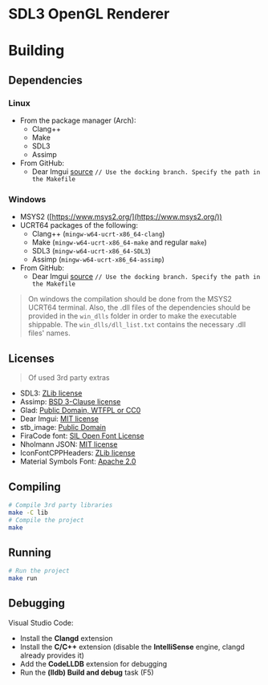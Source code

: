 # SDL3 OpenGL Renderer

# Building
## Dependencies
### Linux
- From the package manager (Arch):
    - Clang++
    - Make
    - SDL3
    - Assimp
- From GitHub:
    - Dear Imgui [source](https://github.com/ocornut/imgui) `// Use the docking branch. Specify the path in the Makefile`

### Windows
- MSYS2 ([https://www.msys2.org/](https://www.msys2.org/))
- UCRT64 packages of the following:
    - Clang++ (`mingw-w64-ucrt-x86_64-clang`)
    - Make (`mingw-w64-ucrt-x86_64-make` and regular `make`)
    - SDL3 (`mingw-w64-ucrt-x86_64-SDL3`)
    - Assimp (`mingw-w64-ucrt-x86_64-assimp`)
- From GitHub:
    - Dear Imgui [source](https://github.com/ocornut/imgui) `// Use the docking branch. Specify the path in the Makefile`

> On windows the compilation should be done from the MSYS2 UCRT64 terminal.
> Also, the .dll files of the dependencies should be provided in the `win_dlls` folder in order to make the executable shippable.
> The `win_dlls/dll_list.txt` contains the necessary .dll files' names.

## Licenses
> Of used 3rd party extras
- SDL3: [ZLib license](https://www.libsdl.org/license.php)
- Assimp: [BSD 3-Clause license](https://github.com/assimp/assimp/blob/master/LICENSE)
- Glad: [Public Domain, WTFPL or CC0](https://github.com/Dav1dde/glad)
- Dear Imgui: [MIT license](https://github.com/ocornut/imgui?tab=MIT-1-ov-file)
- stb_image: [Public Domain](https://github.com/nothings/stb/tree/master?tab=License-1-ov-file)
- FiraCode font: [SIL Open Font License](https://github.com/tonsky/FiraCode?tab=OFL-1.1-1-ov-file)
- Nholmann JSON: [MIT license](https://github.com/nlohmann/json?tab=MIT-1-ov-file)
- IconFontCPPHeaders: [ZLib license](https://github.com/juliettef/IconFontCppHeaders?tab=Zlib-1-ov-file)
- Material Symbols Font: [Apache 2.0](https://developers.google.com/fonts/docs/material_symbols#licensing)

## Compiling
```sh
# Compile 3rd party libraries
make -C lib
# Compile the project
make
```
## Running
```sh
# Run the project
make run
```

## Debugging
Visual Studio Code:
- Install the **Clangd** extension
- Install the **C/C++** extension (disable the **IntelliSense** engine, clangd already provides it)
- Add the **CodeLLDB** extension for debugging
- Run the **(lldb) Build and debug** task (F5)